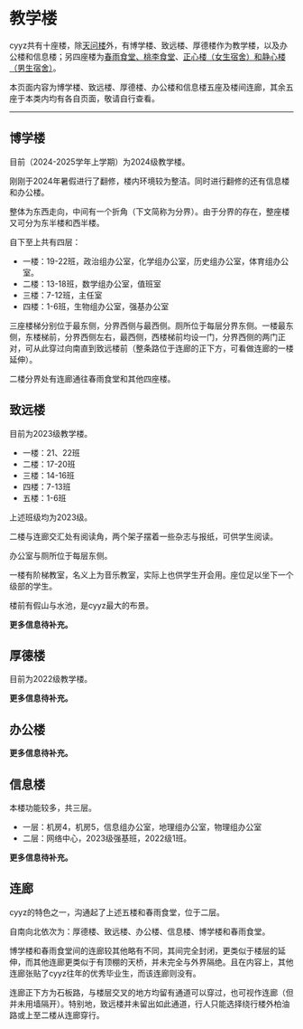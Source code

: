 # 教学楼

cyyz共有十座楼，除[天问楼](tianwen-gym-and-hall.md#天问楼)外，有博学楼、致远楼、厚德楼作为教学楼，以及办公楼和信息楼；另四座楼为[春雨食堂、桃李食堂](dinninghall.md)、[正心楼（女生宿舍）和静心楼（男生宿舍）](dorm.md)。

本页面内容为博学楼、致远楼、厚德楼、办公楼和信息楼五座及楼间连廊，其余五座于本类内均有各自页面，敬请自行查看。

---

## 博学楼

目前（2024-2025学年上学期）为2024级教学楼。

刚刚于2024年暑假进行了翻修，楼内环境较为整洁。同时进行翻修的还有信息楼和办公楼。

整体为东西走向，中间有一个折角（下文简称为分界）。由于分界的存在，整座楼又可分为东半楼和西半楼。

自下至上共有四层：

- 一楼：19-22班，政治组办公室，化学组办公室，历史组办公室，体育组办公室。
- 二楼：13-18班，数学组办公室，值班室
- 三楼：7-12班，主任室
- 四楼：1-6班，生物组办公室，强基办公室

三座楼梯分别位于最东侧，分界西侧与最西侧。厕所位于每层分界东侧。一楼最东侧，东楼梯前，分界西侧左右，最西侧，西楼梯前均设一门，分界西侧的两门正对，可从此穿过向南直到致远楼前（整条路位于连廊的正下方，可看做连廊的一楼延伸）。

二楼分界处有连廊通往春雨食堂和其他四座楼。

## 致远楼

目前为2023级教学楼。

- 一楼：21、22班
- 二楼：17-20班
- 三楼：14-16班
- 四楼：7-13班
- 五楼：1-6班

上述班级均为2023级。

二楼与连廊交汇处有阅读角，两个架子摆着一些杂志与报纸，可供学生阅读。

办公室与厕所位于每层东侧。

一楼有阶梯教室，名义上为音乐教室，实际上也供学生开会用。座位足以坐下一个级部的学生。

楼前有假山与水池，是cyyz最大的布景。

**更多信息待补充。**

## 厚德楼

目前为2022级教学楼。

**更多信息待补充。**

## 办公楼

**更多信息待补充。**

## 信息楼

本楼功能较多，共三层。

- 一层：机房4，机房5，信息组办公室，地理组办公室，物理组办公室
- 二层：网络中心，2023级强基班，2022级1班。

**更多信息待补充。**

## 连廊

cyyz的特色之一，沟通起了上述五楼和春雨食堂，位于二层。

自南向北依次为：厚德楼、致远楼、办公楼、信息楼、博学楼和春雨食堂。

博学楼和春雨食堂间的连廊较其他略有不同，其间完全封闭，更类似于楼层的延伸，而其他连廊更类似于有顶棚的天桥，并未完全与外界隔绝。且在内容上，其他连廊张贴了cyyz往年的优秀毕业生，而该连廊则没有。

连廊正下方为石板路，与楼层交叉的地方均留有通道可以穿过，也可视作连廊（但并未用墙隔开）。特别地，致远楼并未留出如此通道，行人只能选择绕行楼外柏油路或上至二楼从连廊穿行。
